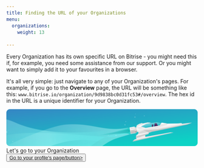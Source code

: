 ```yaml
---
title: Finding the URL of your Organizations
menu:
  organizations:
    weight: 13

---
```

Every Organization has its own specific URL on Bitrise - you might need this if, for example, you need some assistance from our support. Or you might want to simply add it to your favourites in a browser.

It's all very simple: just navigate to any of your Organization's pages. For example, if you go to the **Overview** page, the URL will be something like this: `www.bitrise.io/organization/9d9838bc0d31fc53#/overview`. The hex id in the URL is a unique identifier for your Organization.

<div class="banner">
<img src="/assets/images/banner-bg-888x170.png" style="border: none;">
<div class="deploy-text">Let's go to your Organization</div>
<a target="_blank" href="https://app.bitrise.io/users/sign_up?utm_source=devcenter&utm_medium=bottom_cta"><button class="button">Go to your profile's page/button></a>
</div>
